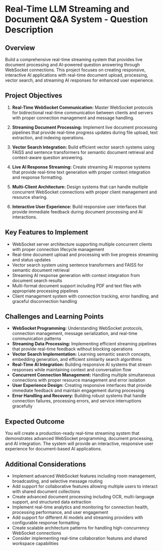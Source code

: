 # Real-Time LLM Streaming and Document Q&A System - Question Description

## Overview

Build a comprehensive real-time streaming system that provides live document processing and AI-powered question answering through WebSocket connections. This project focuses on creating responsive, interactive AI applications with real-time document upload, processing, vector search, and streaming AI responses for enhanced user experience.

## Project Objectives

1. **Real-Time WebSocket Communication:** Master WebSocket protocols for bidirectional real-time communication between clients and servers with proper connection management and message handling.

2. **Streaming Document Processing:** Implement live document processing pipelines that provide real-time progress updates during file upload, text extraction, and indexing operations.

3. **Vector Search Integration:** Build efficient vector search systems using FAISS and sentence transformers for semantic document retrieval and context-aware question answering.

4. **Live AI Response Streaming:** Create streaming AI response systems that provide real-time text generation with proper context integration and response formatting.

5. **Multi-Client Architecture:** Design systems that can handle multiple concurrent WebSocket connections with proper client management and resource sharing.

6. **Interactive User Experience:** Build responsive user interfaces that provide immediate feedback during document processing and AI interactions.

## Key Features to Implement

- WebSocket server architecture supporting multiple concurrent clients with proper connection lifecycle management
- Real-time document upload and processing with live progress streaming and status updates
- Vector search system using sentence transformers and FAISS for semantic document retrieval
- Streaming AI response generation with context integration from document search results
- Multi-format document support including PDF and text files with appropriate processing pipelines
- Client management system with connection tracking, error handling, and graceful disconnection handling

## Challenges and Learning Points

- **WebSocket Programming:** Understanding WebSocket protocols, connection management, message serialization, and real-time communication patterns
- **Streaming Data Processing:** Implementing efficient streaming pipelines that provide real-time feedback without blocking operations
- **Vector Search Implementation:** Learning semantic search concepts, embedding generation, and efficient similarity search algorithms
- **Real-Time AI Integration:** Building responsive AI systems that stream responses while maintaining context and conversation flow
- **Concurrent Connection Management:** Handling multiple simultaneous connections with proper resource management and error isolation
- **User Experience Design:** Creating responsive interfaces that provide immediate feedback and maintain engagement during processing
- **Error Handling and Recovery:** Building robust systems that handle connection failures, processing errors, and service interruptions gracefully

## Expected Outcome

You will create a production-ready real-time streaming system that demonstrates advanced WebSocket programming, document processing, and AI integration. The system will provide an interactive, responsive user experience for document-based AI applications.

## Additional Considerations

- Implement advanced WebSocket features including room management, broadcasting, and selective message routing
- Add support for collaborative features allowing multiple users to interact with shared document collections
- Create advanced document processing including OCR, multi-language support, and structured data extraction
- Implement real-time analytics and monitoring for connection health, processing performance, and user engagement
- Add support for different AI models and streaming providers with configurable response formatting
- Create scalable architecture patterns for handling high-concurrency WebSocket connections
- Consider implementing real-time collaboration features and shared workspace capabilities